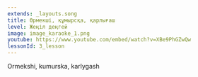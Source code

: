 ```yaml
---
extends: _layouts.song
title: Өрмекші, құмырсқа, қарлығаш
level: Жеңіл деңгей
image: image_karaoke_1.png
youtube: https://www.youtube.com/embed/watch?v=XBe9PhGZwQw
lessonId: 3_lesson
---
```

Ormekshi, kumurska, karlygash
